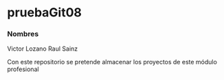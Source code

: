 # pruebaGit08
### Nombres 
Victor Lozano
Raul Sainz

Con este repositorio se pretende almacenar los proyectos de este módulo profesional
